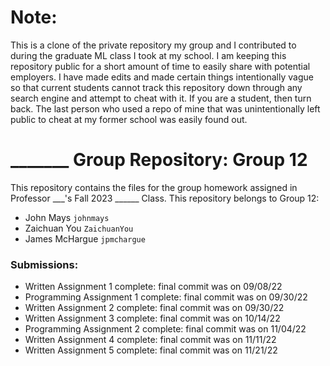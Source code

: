 # Note:
This is a clone of the private repository my group and I contributed to during the graduate ML class I took at my school.  I am keeping this repository public for a short amount of time to easily share with potential employers.  I have made edits and made certain things intentionally vague so that current students cannot track this repository down through any search engine and attempt to cheat with it.  If you are a student, then turn back.  The last person who used a repo of mine that was unintentionally left public to cheat at my former school was easily found out.


# _______ Group Repository: Group 12

This repository contains the files for the group homework assigned in Professor ___'s Fall 2023 ______ Class. This repository belongs to Group 12:

- John Mays `johnmays`
- Zaichuan You `ZaichuanYou`
- James McHargue `jpmchargue`

### Submissions:

- Written Assignment 1 complete: final commit was on 09/08/22
- Programming Assignment 1 complete: final commit was on 09/30/22
- Written Assignment 2 complete: final commit was on 09/30/22
- Written Assignment 3 complete: final commit was on 10/14/22
- Programming Assignment 2 complete: final commit was on 11/04/22
- Written Assignment 4 complete: final commit was on 11/11/22
- Written Assignment 5 complete: final commit was on 11/21/22
